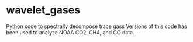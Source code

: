 # wavelet_gases
Python code to spectrally decompose trace gass
Versions of this code has been used to analyze NOAA CO2, CH4, and CO data.
